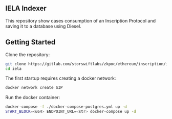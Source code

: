 ## IELA Indexer

This repository show cases consumption of an Inscription Protocol and saving it to a database using Diesel.

## Getting Started

Clone the repository:

```bash
git clone https://gitlab.com/storswiftlabs/zkpoc/ethereum/inscription/iela.git
cd iela
```

The first startup requires creating a docker network:

```bash
docker network create SIP
```

Run the docker container:

```bash
docker-compose -f ./docker-compose-postgres.yml up -d
START_BLOCK=<u64> ENDPOINT_URL=<str> docker-compose up -d
```
